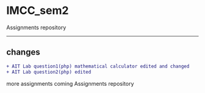 # IMCC_sem2
Assignments repository

---
## changes

```diff
+ AIT Lab question1(php) mathematical calculator edited and changed
+ AIT Lab question2(php) edited
```
more assignments coming
Assignments repository
